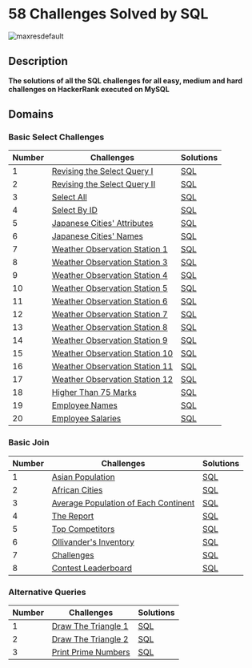 # 58 Challenges Solved by SQL 
![maxresdefault](https://user-images.githubusercontent.com/46414243/105733970-c9019c80-5f3a-11eb-8138-e093ea834718.jpg)

## Description
**The solutions of all the SQL challenges for all easy, medium and hard challenges on HackerRank executed on MySQL**

## Domains
### Basic Select Challenges

| Number | Challenges | Solutions | 
| ------------- | ------------- | -------------|
| 1 | [Revising the Select Query I](https://www.hackerrank.com/challenges/revising-the-select-query/problem) | [SQL](https://github.com/MostafaNabieh/58-challenges-solved-by-SQL/blob/main/Basic%20Select/Revising%20the%20Select%20Query%20I.sql)  |
| 2 | [Revising the Select Query II](https://www.hackerrank.com/challenges/revising-the-select-query-2/problem) | [SQL](https://github.com/MostafaNabieh/58-challenges-solved-by-SQL/blob/main/Basic%20Select/Revising%20the%20Select%20Query%20II.sql)  |
| 3 | [Select All](https://www.hackerrank.com/challenges/select-all-sql/problem) | [SQL](https://github.com/MostafaNabieh/58-challenges-solved-by-SQL/blob/main/Basic%20Select/Select%20All.sql)  |
| 4 | [Select By ID](https://www.hackerrank.com/challenges/select-by-id/problem) | [SQL](https://github.com/MostafaNabieh/58-challenges-solved-by-SQL/blob/main/Basic%20Select/Select%20By%20ID.sql)  |
| 5 | [Japanese Cities' Attributes](https://www.hackerrank.com/challenges/japanese-cities-attributes/problem) | [SQL](https://github.com/MostafaNabieh/58-challenges-solved-by-SQL/blob/main/Basic%20Select/Japanese%20Cities'%20Attributes.sql)  |
| 6 | [Japanese Cities' Names](https://www.hackerrank.com/challenges/japanese-cities-name/problem) | [SQL](https://github.com/MostafaNabieh/58-challenges-solved-by-SQL/blob/main/Basic%20Select/Japanese%20Cities'%20Names.sql)  |
| 7 | [Weather Observation Station 1](https://www.hackerrank.com/challenges/weather-observation-station-1/problem) | [SQL](https://github.com/MostafaNabieh/58-challenges-solved-by-SQL/blob/main/Basic%20Select/Weather%20Observation%20Station%201.sql)  |
| 8 | [Weather Observation Station 3](https://www.hackerrank.com/challenges/weather-observation-station-3/submissions/code/197145959) | [SQL](https://github.com/MostafaNabieh/58-challenges-solved-by-SQL/blob/main/Basic%20Select/Weather%20Observation%20Station%203.sql)  |
| 9 | [Weather Observation Station 4](https://www.hackerrank.com/challenges/weather-observation-station-4/problem) | [SQL](https://github.com/MostafaNabieh/58-challenges-solved-by-SQL/blob/main/Basic%20Select/Weather%20Observation%20Station%204.sql)  |
| 10 | [Weather Observation Station 5](https://www.hackerrank.com/challenges/weather-observation-station-5/problem) | [SQL](https://github.com/MostafaNabieh/58-challenges-solved-by-SQL/blob/main/Basic%20Select/Weather%20Observation%20Station%205.sql)  |
| 11 | [Weather Observation Station 6](https://www.hackerrank.com/challenges/weather-observation-station-6/problem) | [SQL](https://github.com/MostafaNabieh/58-challenges-solved-by-SQL/blob/main/Basic%20Select/Weather%20Observation%20Station%206.sql)  |
| 12 | [Weather Observation Station 7](https://www.hackerrank.com/challenges/weather-observation-station-7/problem) | [SQL](https://github.com/MostafaNabieh/58-challenges-solved-by-SQL/blob/main/Basic%20Select/Weather%20Observation%20Station%207.sql)  |
| 13 | [Weather Observation Station 8](https://www.hackerrank.com/challenges/weather-observation-station-8/problem) | [SQL](https://github.com/MostafaNabieh/58-challenges-solved-by-SQL/blob/main/Basic%20Select/Weather%20Observation%20Station%208.sql)  |
| 14 | [Weather Observation Station 9](https://www.hackerrank.com/challenges/weather-observation-station-9/problem) | [SQL](https://github.com/MostafaNabieh/58-challenges-solved-by-SQL/blob/main/Basic%20Select/Weather%20Observation%20Station%209.sql)  |
| 15 | [Weather Observation Station 10](https://www.hackerrank.com/challenges/weather-observation-station-10/problem) | [SQL](https://github.com/MostafaNabieh/58-challenges-solved-by-SQL/blob/main/Basic%20Select/Weather%20Observation%20Station%2010.sql)  |
| 16 | [Weather Observation Station 11](https://www.hackerrank.com/challenges/weather-observation-station-11/problem) | [SQL](https://github.com/MostafaNabieh/58-challenges-solved-by-SQL/blob/main/Basic%20Select/Weather%20Observation%20Station%2011.sql)  |
| 17 | [Weather Observation Station 12](https://www.hackerrank.com/challenges/weather-observation-station-12/problem) | [SQL](https://github.com/MostafaNabieh/58-challenges-solved-by-SQL/blob/main/Basic%20Select/Weather%20Observation%20Station%2012.sql)  |
| 18 | [Higher Than 75 Marks](https://www.hackerrank.com/challenges/more-than-75-marks/problem) | [SQL](https://github.com/MostafaNabieh/58-challenges-solved-by-SQL/blob/main/Basic%20Select/Higher%20Than%2075%20Marks.sql)  |
| 19 | [Employee Names](https://www.hackerrank.com/challenges/name-of-employees/problem) | [SQL](https://github.com/MostafaNabieh/58-challenges-solved-by-SQL/blob/main/Basic%20Select/Employee%20Names.sql)  |
| 20 | [Employee Salaries](https://www.hackerrank.com/challenges/salary-of-employees/problem) | [SQL](https://github.com/MostafaNabieh/58-challenges-solved-by-SQL/blob/main/Basic%20Select/Employee%20Salaries.sql)  |

### Basic Join
| Number | Challenges | Solutions | 
| ------------- | ------------- | -------------|
| 1 | [Asian Population](https://www.hackerrank.com/challenges/asian-population/problem) | [SQL](https://github.com/MostafaNabieh/58-challenges-solved-by-SQL/blob/main/Basic%20Join/Asian%20Population.sql)  |
| 2 | [African Cities](https://www.hackerrank.com/challenges/african-cities/problem) | [SQL](https://github.com/MostafaNabieh/58-challenges-solved-by-SQL/blob/main/Basic%20Join/African%20Cities.sql)  |
| 3 | [Average Population of Each Continent](https://www.hackerrank.com/challenges/average-population-of-each-continent/problem) | [SQL](https://github.com/MostafaNabieh/58-challenges-solved-by-SQL/blob/main/Basic%20Join/Average%20Population%20of%20Each%20Continent.sql)  |
| 4 | [The Report](https://www.hackerrank.com/challenges/the-report/problem) | [SQL](https://github.com/MostafaNabieh/58-challenges-solved-by-SQL/blob/main/Basic%20Join/The%20Report.sql)  |
| 5 | [Top Competitors](https://www.hackerrank.com/challenges/full-score/problem) | [SQL](https://github.com/MostafaNabieh/58-challenges-solved-by-SQL/blob/main/Basic%20Join/Top%20Competitors.sql)  |
| 6 | [Ollivander's Inventory](https://www.hackerrank.com/challenges/harry-potter-and-wands/problem) | [SQL](https://github.com/MostafaNabieh/58-challenges-solved-by-SQL/blob/main/Basic%20Join/Ollivander's%20Inventory.sql)  |
| 7 | [Challenges](https://www.hackerrank.com/challenges/challenges/problem) | [SQL](https://github.com/MostafaNabieh/58-challenges-solved-by-SQL/blob/main/Basic%20Join/Challenges.sql)  |
| 8 | [Contest Leaderboard](https://www.hackerrank.com/challenges/contest-leaderboard/problem) | [SQL](https://github.com/MostafaNabieh/58-challenges-solved-by-SQL/blob/main/Basic%20Join/Contest%20Leaderboard.sql)  |

### Alternative Queries
| Number | Challenges | Solutions | 
| ------------- | ------------- | -------------|
| 1 | [Draw The Triangle 1](https://www.hackerrank.com/challenges/draw-the-triangle-1/problem) | [SQL](https://github.com/MostafaNabieh/58-challenges-solved-by-SQL/blob/main/Alternative%20Queries/Draw%20The%20Triangle%201.sql)  |
| 2 | [Draw The Triangle 2](https://www.hackerrank.com/challenges/draw-the-triangle-2/problem) | [SQL](https://github.com/MostafaNabieh/58-challenges-solved-by-SQL/blob/main/Alternative%20Queries/Draw%20The%20Triangle%202.sql)  |
| 3 | [Print Prime Numbers](https://www.hackerrank.com/challenges/print-prime-numbers/problem) | [SQL](https://github.com/MostafaNabieh/58-challenges-solved-by-SQL/blob/main/Alternative%20Queries/Print%20Prime%20Numbers.sql)  |
